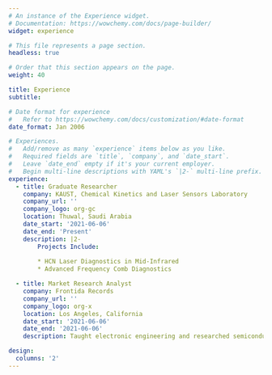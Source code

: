 ```yaml
---
# An instance of the Experience widget.
# Documentation: https://wowchemy.com/docs/page-builder/
widget: experience

# This file represents a page section.
headless: true

# Order that this section appears on the page.
weight: 40

title: Experience
subtitle:

# Date format for experience
#   Refer to https://wowchemy.com/docs/customization/#date-format
date_format: Jan 2006

# Experiences.
#   Add/remove as many `experience` items below as you like.
#   Required fields are `title`, `company`, and `date_start`.
#   Leave `date_end` empty if it's your current employer.
#   Begin multi-line descriptions with YAML's `|2-` multi-line prefix.
experience:
  - title: Graduate Researcher
    company: KAUST, Chemical Kinetics and Laser Sensors Laboratory
    company_url: ''
    company_logo: org-gc
    location: Thuwal, Saudi Arabia
    date_start: '2021-06-06'
    date_end: 'Present'
    description: |2-
        Projects Include:
        
        * HCN Laser Diagnostics in Mid-Infrared
        * Advanced Frequency Comb Diagnostics

  - title: Market Research Analyst
    company: Frontida Records
    company_url: ''
    company_logo: org-x
    location: Los Angeles, California
    date_start: '2021-06-06'
    date_end: '2021-06-06'
    description: Taught electronic engineering and researched semiconductor physics.

design:
  columns: '2'
---
```


